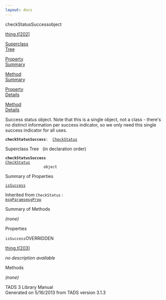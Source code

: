 ```yaml
---
layout: docs
---
```

<span class="title">checkStatusSuccess</span><span class="type">object</span>

[thing.t](../file/thing.t.html)\[[202](../source/thing.t.html#202)\]

[Superclass  
Tree](#_SuperClassTree_)

[Property  
Summary](#_PropSummary_)

[Method  
Summary](#_MethodSummary_)

[Property  
Details](#_Properties_)

[Method  
Details](#_Methods_)

<div class="fdesc">

Success status object. Note that this is a single object, not a class -
there's no distinct information per success indicator, so we only need
this single success indicator for all uses.

**`checkStatusSuccess`**` :   `[`CheckStatus`](../object/CheckStatus.html)

</div>

<span id="_SuperClassTree_"></span>

<div class="mjhd">

<span class="hdln">Superclass Tree</span>   (in declaration order)

</div>

**`checkStatusSuccess`**  
[`CheckStatus`](../object/CheckStatus.html)  
`                 object`  
<span id="_PropSummary_"></span>

<div class="mjhd">

<span class="hdln">Summary of Properties</span>  

</div>

[`isSuccess`](#isSuccess)

Inherited from `CheckStatus` :  
[`msgParams`](../object/CheckStatus.html#msgParams)[`msgProp`](../object/CheckStatus.html#msgProp)

<span id="_MethodSummary_"></span>

<div class="mjhd">

<span class="hdln">Summary of Methods</span>  

</div>





*(none)* <span id="_Properties_"></span>

<div class="mjhd">

<span class="hdln">Properties</span>  

</div>

<span id="isSuccess"></span>

`isSuccess`<span class="rem">OVERRIDDEN</span>

[thing.t](../file/thing.t.html)\[[203](../source/thing.t.html#203)\]

<div class="desc">

*no description available*

</div>

<span id="_Methods_"></span>

<div class="mjhd">

<span class="hdln">Methods</span>  

</div>

*(none)*

<div class="ftr">

TADS 3 Library Manual  
Generated on 5/16/2013 from TADS version 3.1.3

</div>
